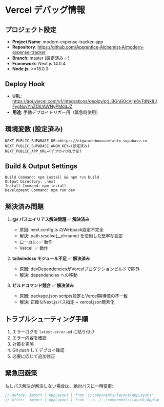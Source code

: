 # Vercel デバッグ情報

## プロジェクト設定
- **Project Name**: modern-expense-tracker-app
- **Repository**: https://github.com/Apprentice-Alchemist-A/modern-expense-tracker
- **Branch**: master (設定済み ✅)
- **Framework**: Next.js 14.0.4
- **Node.js**: >=18.0.0

## Deploy Hook
- **URL**: https://api.vercel.com/v1/integrations/deploy/prj_BGnGOcVjm6vTdNk8JFygNxyYhZDX/AWNyPMddJZ
- **用途**: 手動デプロイトリガー用（緊急時使用）

## 環境変数 (設定済み)
```
NEXT_PUBLIC_SUPABASE_URL=https://otgwixohboxauaefahfe.supabase.co
NEXT_PUBLIC_SUPABASE_ANON_KEY=(設定済み)
NEXT_PUBLIC_APP_URL=(デプロイURL予定)
```

## Build & Output Settings
```
Build Command: npm install && npm run build
Output Directory: .next
Install Command: npm install
Development Command: npm run dev
```

## 解決済み問題
1. **@/ パスエイリアス解決問題** ✅ **解決済み**
   - 原因: next.config.js のWebpack設定不完全
   - 解決: path.resolve(__dirname) を使用した堅牢な設定
   - ローカル: ✅ 動作
   - Vercel: ✅ 動作

2. **tailwindcss モジュール不足** ✅ **解決済み**
   - 原因: devDependenciesがVercelプロダクションビルドで除外
   - 解決: dependencies への移動

3. **ビルドコマンド競合** ✅ **解決済み**
   - 原因: package.json scripts設定とVercel期待値の不一致
   - 解決: 正確なNext.jsパス指定 + vercel.json簡素化

## トラブルシューティング手順
1. エラーログを `latest-error.md` に貼り付け
2. エラー内容を確認
3. 対策を実施
4. Git push してデプロイ確認
5. 必要に応じて追加修正

## 緊急回避策
もしパス解決が解決しない場合は、絶対パスに一時変更:
```typescript
// Before: import { AppLayout } from '@/components/layout/AppLayout'
// After:  import { AppLayout } from '../../../components/layout/AppLayout'
```
